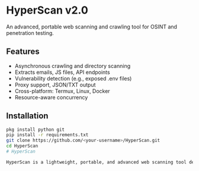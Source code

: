 # HyperScan v2.0
An advanced, portable web scanning and crawling tool for OSINT and penetration testing.

## Features
- Asynchronous crawling and directory scanning
- Extracts emails, JS files, API endpoints
- Vulnerability detection (e.g., exposed .env files)
- Proxy support, JSON/TXT output
- Cross-platform: Termux, Linux, Docker
- Resource-aware concurrency

## Installation
```bash
pkg install python git
pip install -r requirements.txt
git clone https://github.com/<your-username>/HyperScan.git
cd HyperScan
# HyperScan

HyperScan is a lightweight, portable, and advanced web scanning tool designed for OSINT and penetration testing. Built with Python, it combines efficient directory enumeration and web crawling capabilities, extracting valuable data such as emails, JavaScript files, and API endpoints. HyperScan supports asynchronous scanning, proxy usage, and customizable output (TXT/JSON), making it versatile for security researchers and enthusiasts. Optimized for cross-platform use, it runs seamlessly on Termux, Linux, and Docker, with a resource-aware design for optimal performance.
